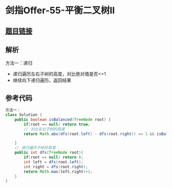 # 剑指Offer-55-平衡二叉树II

## [题目链接](https://leetcode-cn.com/problems/ping-heng-er-cha-shu-lcof/)

## 解析

方法一：递归
- 递归遍历左右子树的高度，对比绝对值是否<=1
- 继续向下递归遍历，返回结果

## 参考代码
```Java
方法一：
class Solution {
    public boolean isBalanced(TreeNode root) {
        if(root == null) return true;
        // 对比左右子树的高度
        return Math.abs(dfs(root.left) - dfs(root.right)) <= 1 && isBalanced(root.left) && isBalanced(root.right);

    }
    // 递归遍历子树的高度
    public int dfs(TreeNode root){
        if(root == null) return 0;
        int left = dfs(root.left);
        int right = dfs(root.right);
        return Math.max(left,right)+1;
    }
}

```
